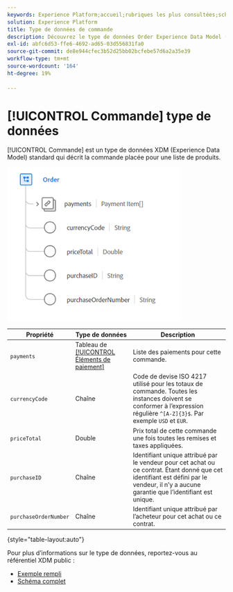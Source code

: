 ```yaml
---
keywords: Experience Platform;accueil;rubriques les plus consultées;schéma;schéma;XDM;champs;schémas;schémas;commande;type de données;type de données;type de données
solution: Experience Platform
title: Type de données de commande
description: Découvrez le type de données Order Experience Data Model (XDM).
exl-id: abfc6d53-ffe6-4692-ad65-03d556831fa0
source-git-commit: de8e944cfec3b52d25bb02bcfebe57d6a2a35e39
workflow-type: tm+mt
source-wordcount: '164'
ht-degree: 19%

---
```


# [!UICONTROL Commande] type de données

[!UICONTROL Commande] est un type de données XDM (Experience Data Model) standard qui décrit la commande placée pour une liste de produits.

<img src="../images/data-types/order.PNG" width="400" /><br />

| Propriété | Type de données | Description |
| --- | --- | --- |
| `payments` | Tableau de [[!UICONTROL Éléments de paiement]](./payment-item.md) | Liste des paiements pour cette commande. |
| `currencyCode` | Chaîne | Code de devise ISO 4217 utilisé pour les totaux de commande. Toutes les instances doivent se conformer à l’expression régulière `^[A-Z]{3}$`. Par exemple `USD` et `EUR`. |
| `priceTotal` | Double | Prix total de cette commande une fois toutes les remises et taxes appliquées. |
| `purchaseID` | Chaîne | Identifiant unique attribué par le vendeur pour cet achat ou ce contrat. Étant donné que cet identifiant est défini par le vendeur, il n’y a aucune garantie que l’identifiant est unique. |
| `purchaseOrderNumber` | Chaîne | Identifiant unique attribué par l’acheteur pour cet achat ou ce contrat. |

{style="table-layout:auto"}

Pour plus d’informations sur le type de données, reportez-vous au référentiel XDM public :

* [Exemple rempli](https://github.com/adobe/xdm/blob/master/components/datatypes/data/order.example.1.json)
* [Schéma complet](https://github.com/adobe/xdm/blob/master/components/datatypes/data/order.schema.json)
